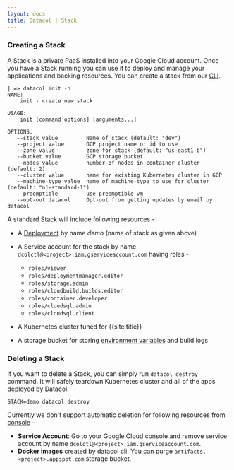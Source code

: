 ```yaml
---
layout: docs
title: Datacol | Stack
---
```


### Creating a Stack

A Stack is a private PaaS installed into your Google Cloud account. Once you have a Stack running you can use it to deploy and manage your applications and backing resources. You can create a stack from our [CLI](/docs/getting-started).

```
| => datacol init -h
NAME:
    init - create new stack

USAGE:
    init [command options] [arguments...]

OPTIONS:
   --stack value         Name of stack (default: "dev")
   --project value       GCP project name or id to use
   --zone value          zone for stack (default: "us-east1-b")
   --bucket value        GCP storage bucket
   --nodes value         number of nodes in container cluster (default: 2)
   --cluster value       name for existing Kubernetes cluster in GCP
   --machine-type value  name of machine-type to use for cluster (default: "n1-standard-1")
   --preemptible         use preemptible vm
   --opt-out datacol     Opt-out from getting updates by email by datacol
```
A standard Stack will include following resources -

* A [Deployment](https://cloud.google.com/deployment-manager/docs/) by name _demo_ (name of stack as given above)
* A Service account for the stack by name `dcolctl@<project>.iam.gserviceaccount.com` having roles -
  
    * `roles/viewer`
    * `roles/deploymentmanager.editor`
    * `roles/storage.admin`
    * `roles/cloudbuild.builds.editor`
    * `roles/container.developer`
    * `roles/cloudsql.admin`
    * `roles/cloudsql.client`

* A Kubernetes cluster tuned for {{site.title}}
* A storage bucket for storing [environment variables](/docs/cli/secrets) and build logs

### Deleting a Stack

If you want to delete a Stack, you can simply run `datacol destroy` command. It will safely teardown Kubernetes cluster and all of the apps deployed by Datacol. 

    STACK=demo datacol destroy

Currently we don't support automatic deletion for following resources from [console](https://console.cloud.google.com/) -

- **Service Account**: Go to your Google Cloud console and remove service account by name `dcolctl@<project>.iam.gserviceaccount.com`.
- **Docker images** created by datacol cli. You can purge `artifacts.<project>.appspot.com` storage bucket.

